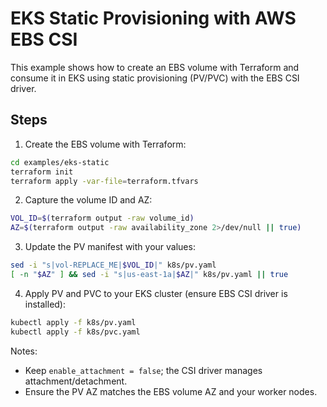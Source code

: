 # EKS Static Provisioning with AWS EBS CSI

This example shows how to create an EBS volume with Terraform and consume it in EKS using static provisioning (PV/PVC) with the EBS CSI driver.

## Steps
1) Create the EBS volume with Terraform:
```bash
cd examples/eks-static
terraform init
terraform apply -var-file=terraform.tfvars
```

2) Capture the volume ID and AZ:
```bash
VOL_ID=$(terraform output -raw volume_id)
AZ=$(terraform output -raw availability_zone 2>/dev/null || true)
```

3) Update the PV manifest with your values:
```bash
sed -i "s|vol-REPLACE_ME|$VOL_ID|" k8s/pv.yaml
[ -n "$AZ" ] && sed -i "s|us-east-1a|$AZ|" k8s/pv.yaml || true
```

4) Apply PV and PVC to your EKS cluster (ensure EBS CSI driver is installed):
```bash
kubectl apply -f k8s/pv.yaml
kubectl apply -f k8s/pvc.yaml
```

Notes:
- Keep `enable_attachment = false`; the CSI driver manages attachment/detachment.
- Ensure the PV AZ matches the EBS volume AZ and your worker nodes.